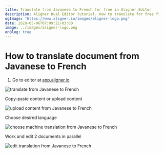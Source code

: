 ```yaml
---
title: Translate from Javanese to French for free in Aligner Editor
description: Aligner Dual Editor Tutorial. How to translate for free from Javanese to French. Aligner is multilingual document management platform. 
ogImage: "https://www.aligner.io/images/aligner-logo.png"
date: 2020-05-06T07:09:21+03:00
image: ../images/aligner-logo.png
onBlog: true
---
```


# How to translate document from Javanese to French

1. Go to editor at [app.aligner.io](https://app.aligner.io "Aligner App web page")

![translate from Javanese to French](../aligner-blank-editor.png "translate from Javanese to French")

Copy-paste content or upload content

![upload content from Javanese to French](../aligner-uploaded-document.png "upload content from Javanese to French")

Choose desired language

![choose machine translation from Javanese to French](../aligner-language-dropdown.png "choose machine translation from Javanese to French")

Work and edit 2 documents in parallel

![edit translation from Javanese to French](../aligner-double-sitded-editor.png "edit translation from Javanese to French")

